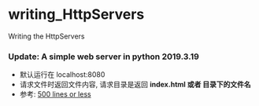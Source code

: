 # writing_HttpServers
Writing the HttpServers


### Update: A simple web server in python    2019.3.19 
* 默认运行在 localhost:8080
* 请求文件时返回文件内容, 请求目录是返回 **index.html 或者 目录下的文件名**
* 参考: [500 lines or less](http://aosabook.org/en/500L/pages/a-simple-web-server.html)
